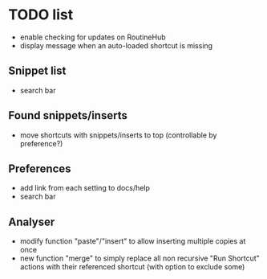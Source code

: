 # TODO list

* enable checking for updates on RoutineHub
* display message when an auto-loaded shortcut is missing

## Snippet list
* search bar

## Found snippets/inserts
* move shortcuts with snippets/inserts to top (controllable by preference?)

## Preferences
* add link from each setting to docs/help
* search bar

## Analyser
* modify function "paste"/"insert" to allow inserting multiple copies at once
* new function "merge" to simply replace all non recursive "Run Shortcut" actions with their referenced shortcut (with option to exclude some)

